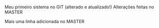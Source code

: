 Meu primeiro sistema no GIT (alterado e atualizado!)
Alterações feitas no MASTER

Mais uma linha adicionada no MASTER
